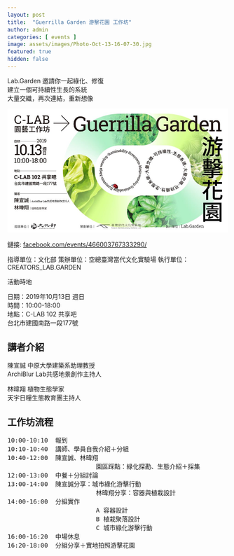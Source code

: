 ```yaml
---
layout: post
title:  "Guerrilla Garden 游擊花園 工作坊"
author: admin
categories: [ events ]
image: assets/images/Photo-Oct-13-16-07-30.jpg
featured: true
hidden: false
---
```


Lab.Garden 邀請你一起綠化、修復  
建立一個可持續性生長的系統  
大量交織，再次連結，重新想像

![Mobile Garden](/assets/images/71261611_891131121257267_1151578399613911040_n.jpg)

鏈接: [facebook.com/events/466003767333290/](https://www.facebook.com/events/466003767333290/)

指導單位：文化部
策辦單位：空總臺灣當代文化實驗場
執行單位：CREATORS_LAB.GARDEN

活動時地

日期：2019年10月13日 週日  
時間：10:00-18:00  
地點：C-LAB 102 共享吧  
台北市建國南路一段177號

## 講者介紹

陳宣誠  中原大學建築系助理教授  
ArchiBlur Lab共感地景創作主持人

林暐翔 植物生態學家  
天宇日糧生態教育團主持人

## 工作坊流程

<pre>
10:00-10:10  報到
10:10-10:40  講師、學員自我介紹＋分組
10:40-12:00  陳宣誠、林暐翔
                        園區踩點：綠化探勘、生態介紹＋採集
12:00-13:00  中餐＋分組討論
13:00-14:00  陳宣誠分享：城市綠化游擊行動
                        林暐翔分享：容器與植栽設計
14:00-16:00  分組實作
                        A 容器設計
                        B 植栽聚落設計
                        C 城市綠化游擊行動
16:00-16:20  中場休息
16:20-18:00  分組分享＋實地拍照游擊花園
</pre>
